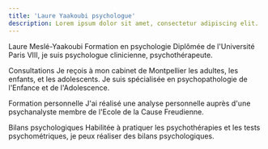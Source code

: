 ```yaml
---
title: 'Laure Yaakoubi psychologue'
description: Lorem ipsum dolor sit amet, consectetur adipiscing elit.
---
```


Laure Meslé-Yaakoubi
Formation en psychologie
Diplômée de l'Université Paris VIII, je suis psychologue clinicienne, psychothérapeute.

Consultations
Je reçois à mon cabinet de Montpellier les adultes, les enfants, et les adolescents. Je suis spécialisée en psychopathologie de l'Enfance et de l'Adolescence.

Formation personnelle
J'ai réalisé une analyse personnelle auprès d'une psychanalyste membre de l'Ecole de la Cause Freudienne.

Bilans psychologiques
Habilitée à pratiquer les psychothérapies et les tests psychométriques, je peux réaliser des bilans psychologiques.
